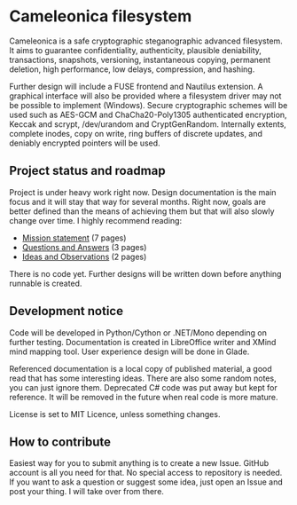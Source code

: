  Cameleonica filesystem
==========================

Cameleonica is a safe cryptographic steganographic advanced filesystem. It aims to guarantee confidentiality, authenticity, plausible deniability, transactions, snapshots, versioning, instantaneous copying, permanent deletion, high performance, low delays, compression, and hashing.

Further design will include a FUSE frontend and Nautilus extension. A graphical interface will also be provided where a filesystem driver may not be possible to implement (Windows). Secure cryptographic schemes will be used such as AES-GCM and ChaCha20-Poly1305 authenticated encryption, Keccak and scrypt, /dev/urandom and CryptGenRandom. Internally extents, complete inodes, copy on write, ring buffers of discrete updates, and deniably encrypted pointers will be used.

  Project status and roadmap
------------------------------

Project is under heavy work right now. Design documentation is the main focus and it will stay that way for several months. Right now, goals are better defined than the means of achieving them but that will also slowly change over time. I highly recommend reading:

- [Mission statement](documentation/mission.pdf) (7 pages)
- [Questions and Answers](documentation/responses.pdf) (3 pages)
- [Ideas and Observations](documentation/ideas.pdf) (2 pages)

There is no code yet. Further designs will be written down before anything runnable is created. 

  Development notice
----------------------

Code will be developed in Python/Cython or .NET/Mono depending on further testing. Documentation is created in LibreOffice writer and XMind mind mapping tool. User experience design will be done in Glade.

Referenced documentation is a local copy of published material, a good read that has some interesting ideas. There are also some random notes, you can just ignore them. Deprecated C# code was put away but kept for reference. It will be removed in the future when real code is more mature. 

License is set to MIT Licence, unless something changes.

  How to contribute
---------------------

Easiest way for you to submit anything is to create a new Issue. GitHub account is all you need for that. No special access to repository is needed. If you want to ask a question or suggest some idea, just open an Issue and post your thing. I will take over from there.

